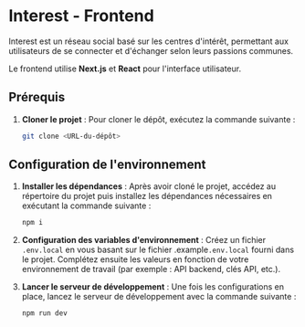 # Interest - Frontend

Interest est un réseau social basé sur les centres d'intérêt, permettant aux utilisateurs de se connecter et d'échanger selon leurs passions communes.

Le frontend utilise **Next.js** et **React** pour l'interface utilisateur.

## Prérequis

1. **Cloner le projet** :
   Pour cloner le dépôt, exécutez la commande suivante :
   ```bash
   git clone <URL-du-dépôt>
## Configuration de l'environnement

1. **Installer les dépendances** :
  Après avoir cloné le projet, accédez au répertoire du projet puis installez les dépendances nécessaires en exécutant la commande suivante :
   ```bash
   npm i
2. **Configuration des variables d'environnement** :
Créez un fichier `.env.local` en vous basant sur le fichier .example`.env.local` fourni dans le projet. Complétez ensuite les valeurs en fonction de votre environnement de travail (par exemple : API backend, clés API, etc.).

3. **Lancer le serveur de développement** :
Une fois les configurations en place, lancez le serveur de développement avec la commande suivante :
    ```bash
   npm run dev
